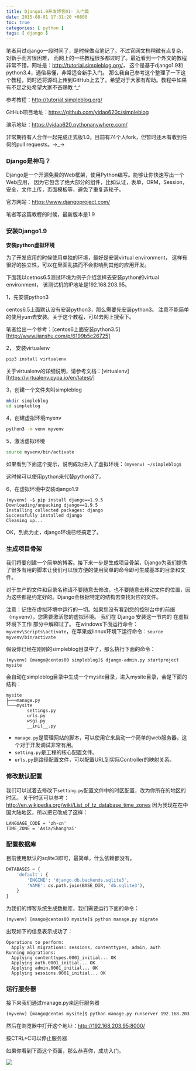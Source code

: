```yaml
---
title: Django1.9开发博客01- 入门篇
date: 2015-08-01 17:31:20 +0800
toc: true
categories: [ python ]
tags: [ django ]
---
```


笔者用过django一段时间了，是时候做点笔记了。不过官网文档稍微有点复杂，对新手而言很困难，
而网上的一些教程很多都过时了。最近看到一个外文的教程非常不错，网址是：<http://tutorial.simpleblog.org/>，
这个是基于django1.9和python3.4，通俗易懂，非常适合新手入门。
那么我自己参考这个整理了一下这个教程，同时还将源码上传到GitHub上去了。希望对于大家有帮助。教程中如果有不足之处希望大家不吝赐教 ^_^

参考教程：<http://tutorial.simpleblog.org/>

GitHub项目地址：<https://github.com/yidao620c/simpleblog>

演示地址：<https://yidao620.pythonanywhere.com/>

非常期待有人合作一起完成正式版1.0。目前有74个人fork，但暂时还木有收到任何的pull requests。→_→
<!-- more -->

### Django是神马？

Django是一个开源免费的Web框架，使用Python编写。能够让你快速写出一个Web应用，
因为它包含了绝大部分的组件，比如认证，表单，ORM，Session，安全，文件上传，页面模板等，避免了重复造轮子。

官方网站：<https://www.djangoproject.com/>

笔者写这篇教程的时候，最新版本是1.9

### 安装Django1.9

**安装python虚拟环境**

为了开发应用的时候使用单独的环境，最好是安装virtual environment，
这样有很好的独立性，可以在里面乱搞而不会影响到其他的应用开发。

下面我以cetnos6.5测试环境为例子介绍怎样去安装python的virtual environment，
该测试机的IP地址是192.168.203.95。

1，先安装python3

centos6.5上面默认没有安装python3，那么需要先安装python3。
注意不能简单的使用yum去安装。关于这个教程，可以去网上搜索下。

笔者给出一个参考：[centos6上面安装python3.5][http://www.jianshu.com/p/6199b5c26725]

2， 安装virtualenv

```bash
pip3 install virtualenv
```

关于virtualenv的详细说明，请参考文档：[virtualenv][https://virtualenv.pypa.io/en/latest/]

3，创建一个文件夹叫simpleblog

```bash
mkdir simpleblog
cd simpleblog
```

4，创建虚拟环境myenv

```bash
python3 -m venv myvenv
```

5，激活虚拟环境

```bash
source myvenv/bin/activate
```

如果看到下面这个提示，说明成功进入了虚拟环境：`(myvenv) ~/simpleblog$`

这时候可以使用python来代替python3了。

6，在虚拟环境中安装django1.9

```
(myvenv) ~$ pip install django==1.9.5
Downloading/unpacking django==1.9.5
Installing collected packages: django
Successfully installed django
Cleaning up...
```

OK，到此为止，django环境已经搞定了。

### 生成项目骨架

我们将要创建一个简单的博客。接下来一步是生成项目骨架，Django为我们提供了很多有用的脚本让我们可以很方便的使用简单的命令即可生成基本的目录和文件。

对于生产的文件和目录名称请不要随意去修改，也不要随意去移动文件的位置，因为这些都是约定好的。Django会根据特定的结构去查找对应的文件。

注意：记住在虚拟环境中运行的一切。如果您没有看到您的控制台中的前缀 （myvenv），您需要激活您的虚拟环境。
我们在 Django 安装这一节内的 在虚拟环境下工作 部分中解释过了。
在windows下面运行命令：`myvenv\Scripts\activate`，在苹果或linnux环境下运行命令：`source myvenv/bin/activate`

假设你已经在刚刚的simpleblog目录中了，那么执行下面的命令：

```
(myvenv) [mango@centos00 simpleblog]$ django-admin.py startproject mysite
```

会自动在simpleblog目录中生成一个mysite目录，进入mysite目录，会是下面的结构：

```
mysite
├───manage.py
└───mysite
        settings.py
        urls.py
        wsgi.py
        __init__.py
```

* `manage.py`是管理网站的脚本，可以使用它来启动一个简单的web服务器，这个对于开发调试非常有用。
* `setting.py`是工程的核心配置文件。
* `urls.py`是路径配置文件，可以配置URL到实际Controller的映射关系。

### 修改默认配置

我们可以试着去修改下`setting.py`配置文件中的时区配置，改为你所在的地区的时区。
关于时区可以参考：<http://en.wikipedia.org/wiki/List_of_tz_database_time_zones>
因为我现在在中国大陆地区，所以把它改成了这样：

```
LANGUAGE_CODE = 'zh-cn'
TIME_ZONE = 'Asia/Shanghai'
```

### 配置数据库

目前使用默认的sqlite3即可，最简单，什么依赖都没有。

```python
DATABASES = {
    'default': {
        'ENGINE': 'django.db.backends.sqlite3',
        'NAME': os.path.join(BASE_DIR, 'db.sqlite3'),
    }
}
```

为我们的博客系统生成数据库，我们需要运行下面的命令：

```bash
(myvenv) [mango@centos00 mysite]$ python manage.py migrate
```

出现如下的信息表示成功了：

```
Operations to perform:
  Apply all migrations: sessions, contenttypes, admin, auth
Running migrations:
  Applying contenttypes.0001_initial... OK
  Applying auth.0001_initial... OK
  Applying admin.0001_initial... OK
  Applying sessions.0001_initial... OK
```

### 运行服务器

接下来我们通过manage.py来运行服务器

```bash
(myvenv) [mango@centos mysite]$ python manage.py runserver 192.168.203.95:8000
```

然后在浏览器中打开这个地址：http://192.168.203.95:8000/

按CTRL+C可以停止服务器

如果你看到下面这个页面，那么恭喜你，成功入门。

![](https://xnstatic-1253397658.file.myqcloud.com/dj001.jpg)

[install-python3-on-centos6]: http://www.shayanderson.com/linux/install-python-3-on-centos-6-server.htm

[virtualenv]: http://docs.python-guide.org/en/latest/dev/virtualenvs/
